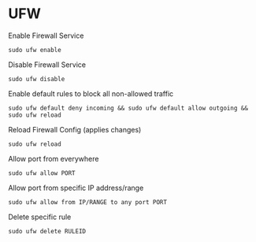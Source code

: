 # UFW

Enable Firewall Service
```
sudo ufw enable
```

Disable Firewall Service
```
sudo ufw disable
```

Enable default rules to block all non-allowed traffic
```
sudo ufw default deny incoming && sudo ufw default allow outgoing && sudo ufw reload
```

Reload Firewall Config (applies changes)
```
sudo ufw reload
```

Allow port from everywhere
```
sudo ufw allow PORT
```

Allow port from specific IP address/range
```
sudo ufw allow from IP/RANGE to any port PORT
```

Delete specific rule
```
sudo ufw delete RULEID
```
